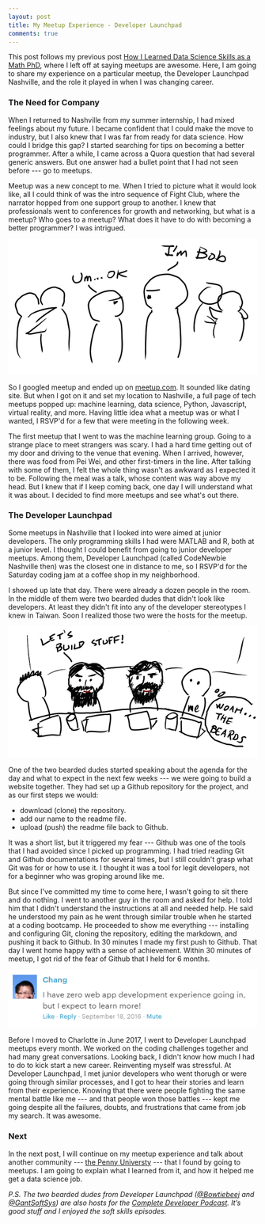 ```yaml
---
layout: post
title: My Meetup Experience - Developer Launchpad
comments: true
---
```


This post follows my previous post [How I Learned Data Science Skills as a Math PhD](https://changhsinlee.github.io/learning-skills-for-data-science/), where I left off at saying meetups are awesome. Here, I am going to share my experience on a particular meetup, the Developer Launchpad Nashville, and the role it played in when I was changing career.

### The Need for Company

When I returned to Nashville from my summer internship, I had mixed feelings about my future. I became confident that I could make the move to industry, but I also knew that I was far from ready for data science. How could I bridge this gap? I started searching for tips on becoming a better programmer. After a while, I came across a Quora question that had several generic answers. But one answer had a bullet point that I had not seen before --- go to meetups.

Meetup was a new concept to me. When I tried to picture what it would look like, all I could think of was the intro sequence of Fight Club, where the narrator hopped from one support group to another. I knew that professionals went to conferences for growth and networking, but what is a meetup? Who goes to a meetup? What does it have to do with becoming a better programmer? I was intrigued.

![](/figure/source/2017-10-29-meetup-experience-dev-launchpad/fight-club.png)

So I googled meetup and ended up on [meetup.com](meetup.com). It sounded like dating site. But when I got on it and set my location to Nashville, a full page of tech meetups popped up: machine learning, data science, Python, Javascript, virtual reality, and more. Having little idea what a meetup was or what I wanted, I RSVP'd for a few that were meeting in the following week.

The first meetup that I went to was the machine learning group. Going to a strange place to meet strangers was scary. I had a hard time getting out of my door and driving to the venue that evening. When I arrived, however, there was food from Pei Wei, and other first-timers in the line. After talking with some of them, I felt the whole thing wasn't as awkward as I expected it to be. Following the meal was a talk, whose content was way above my head. But I knew that if I keep coming back, one day I will understand what it was about. I decided to find more meetups and see what's out there.

### The Developer Launchpad
Some meetups in Nashville that I looked into were aimed at junior developers. The only programming skills I had were MATLAB and R, both at a junior level. I thought I could benefit from going to junior developer meetups. Among them, Developer Launchpad (called CodeNewbie Nashville then) was the closest one in distance to me, so I RSVP'd for the Saturday coding jam at a coffee shop in my neighborhood.

I showed up late that day. There were already a dozen people in the room. In the middle of them were two bearded dudes that didn't look like developers. At least they didn't fit into any of the developer stereotypes I knew in Taiwan. Soon I realized those two were the hosts for the meetup.

![](/figure/source/2017-10-29-meetup-experience-dev-launchpad/dev-launchpad.png)

One of the two bearded dudes started speaking about the agenda for the day and what to expect in the next few weeks --- we were going to build a website together. They had set up a Github repository for the project, and as our first steps we would:

* download (clone) the repository.
* add our name to the readme file.
* upload (push) the readme file back to Github.

It was a short list, but it triggered my fear --- Github was one of the tools that I had avoided since I picked up programming. I had tried reading Git and Github documentations for several times, but I still couldn't grasp what Git was for or how to use it. I thought it was a tool for legit developers, not for a beginner who was groping around like me.

But since I've committed my time to come here, I wasn't going to sit there and do nothing. I went to another guy in the room and asked for help. I told him that I didn't understand the instructions at all and needed help. He said he understood my pain as he went through similar trouble when he started at a coding bootcamp. He proceeded to show me everything --- installing and configuring Git, cloning the repository, editing the markdown, and pushing it back to Github. In 30 minutes I made my first push to Github. That day I went home happy with a sense of achievement. Within 30 minutes of meetup, I got rid of the fear of Github that I held for 6 months.

![](/figure/source/2017-10-29-meetup-experience-dev-launchpad/comment.png)

Before I moved to Charlotte in June 2017, I went to Developer Launchpad meetups every month. We worked on the coding challenges together and had many great conversations. Looking back, I didn't know how much I had to do to kick start a new career. Reinventing myself was stressful. At Developer Launchpad, I met junior developers who went thorugh or were going through similar processes, and I got to hear their stories and learn from their experience. Knowing that there were people fighting the same mental battle like me --- and that people won those battles --- kept me going despite all the failures, doubts, and frustrations that came from job my search. It was awesome.

### Next

In the next post, I will continue on my meetup experience and talk about another community --- [the Penny Universty](http://www.pennyuniversity.org) --- that I found by going to meetups. I am going to explain what I learned from it, and how it helped me get a data science job.

*P.S. The two bearded dudes from Developer Launchpad ([@Bowtiebeej](https://twitter.com/BowtieBeej) and [@GantSoftSys](https://twitter.com/GantSoftSys)) are also hosts for the [Complete Developer Podcast](http://completedeveloperpodcast.com/). It’s good stuff and I enjoyed the soft skills episodes.*
